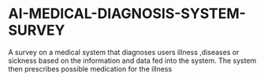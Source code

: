 # AI-MEDICAL-DIAGNOSIS-SYSTEM-SURVEY
A survey on a medical system that diagnoses users illness ,diseases or sickness based on the information and data fed into the system. The system then prescribes possible medication for the illness
